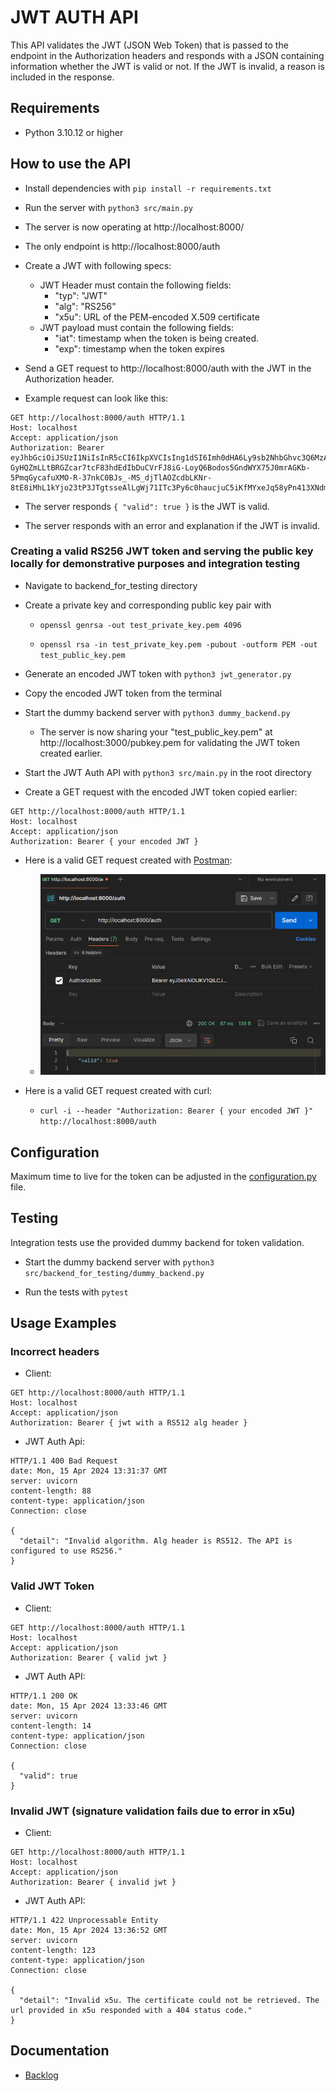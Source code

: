 # JWT AUTH API

This API validates the JWT (JSON Web Token) that is passed to the endpoint in the Authorization headers and responds with a JSON containing information whether the JWT is valid or not. If the JWT is invalid, a reason is included in the response.

## Requirements
- Python 3.10.12 or higher

## How to use the API
- Install dependencies with ```pip install -r requirements.txt```

- Run the server with ```python3 src/main.py```

- The server is now operating at http://localhost:8000/

- The only endpoint is http://localhost:8000/auth

- Create a JWT with following specs:
    - JWT Header must contain the following fields:
        - "typ": "JWT"
        - "alg": "RS256" 
        - "x5u":  URL of the PEM-encoded X.509 certificate
    - JWT payload must contain the following fields:
        - "iat": timestamp when the token is being created.
        - "exp": timestamp when the token expires

- Send a GET request to http://localhost:8000/auth with the JWT in the Authorization header.

- Example request can look like this:
```
GET http://localhost:8000/auth HTTP/1.1
Host: localhost
Accept: application/json
Authorization: Bearer eyJhbGciOiJSUzI1NiIsInR5cCI6IkpXVCIsIng1dSI6Imh0dHA6Ly9sb2NhbGhvc3Q6MzAwMC9wdWJrZXkucGVtIn0.eyJpYXQiOjE1MTYyMzkwMjIsImV4cCI6MTUxNjI0MzAyMn0.hpBj2icrcN2onx5vifXluSAOavEn3UhtO7zUTRIpZZU1_JxNFp7VpH6RuTXqMPN_vjc7O9d5Lvlh_uNp2lRRJfbuprSF35VTe6ivbDLK9xCboJ1VTsJ1mPHFwHIbSGDHis_ytCi5s_Lgs7o4wBnQq4UO5DejL-GyHQZmLLtBRGZcar7tcF83hdEdIbDuCVrFJ8iG-LoyQ6Bodos5GndWYX75J0mrAGKb-5PmqGycafuXMO-R-37nkC0BJs_-MS_djTlAOZcdbLKNr-8tE8iMhL1kYjo23tP3JTgtsseAlLgWj71ITc3Py6c0haucjuC5iKfMYxeJq58yPn413XNdmw
```

- The server responds ``` { "valid": true } ``` is the JWT is valid.

- The server responds with an error and explanation if the JWT is invalid.

### Creating a valid RS256 JWT token and serving the public key locally for demonstrative purposes and integration testing

- Navigate to backend_for_testing directory

- Create a private key and corresponding public key pair with

    - ```openssl genrsa -out test_private_key.pem 4096```

    - ```openssl rsa -in test_private_key.pem -pubout -outform PEM -out test_public_key.pem```

- Generate an encoded JWT token with ```python3 jwt_generator.py```

- Copy the encoded JWT token from the terminal

- Start the dummy backend server with ```python3 dummy_backend.py```

    - The server is now sharing your "test_public_key.pem" at http://localhost:3000/pubkey.pem for validating the JWT token created earlier.

- Start the JWT Auth API with ``` python3 src/main.py ``` in the root directory

- Create a GET request with the encoded JWT token copied earlier:
```
GET http://localhost:8000/auth HTTP/1.1
Host: localhost
Accept: application/json
Authorization: Bearer { your encoded JWT }
```
- Here is a valid GET request created with [Postman](https://www.postman.com/):

    - ![Postman GET Request example](https://github.com/evahteri/jwt_auth_api/blob/main/documentation/example_request_postman.png)

- Here is a valid GET request created with curl:
    - ```curl -i --header "Authorization: Bearer { your encoded JWT }" http://localhost:8000/auth```

## Configuration
Maximum time to live for the token can be adjusted in the [configuration.py](src/configuration.py) file.

## Testing
Integration tests use the provided dummy backend for token validation.

- Start the dummy backend server with ```python3 src/backend_for_testing/dummy_backend.py```

- Run the tests with ```pytest```

## Usage Examples

### Incorrect headers

- Client:

```
GET http://localhost:8000/auth HTTP/1.1
Host: localhost
Accept: application/json
Authorization: Bearer { jwt with a RS512 alg header }
```

- JWT Auth Api:
```
HTTP/1.1 400 Bad Request
date: Mon, 15 Apr 2024 13:31:37 GMT
server: uvicorn
content-length: 88
content-type: application/json
Connection: close

{
  "detail": "Invalid algorithm. Alg header is RS512. The API is configured to use RS256."
}
```
### Valid JWT Token

- Client:
```
GET http://localhost:8000/auth HTTP/1.1
Host: localhost
Accept: application/json
Authorization: Bearer { valid jwt }
```
- JWT Auth API:
```
HTTP/1.1 200 OK
date: Mon, 15 Apr 2024 13:33:46 GMT
server: uvicorn
content-length: 14
content-type: application/json
Connection: close

{
  "valid": true
}
```
### Invalid JWT (signature validation fails due to error in x5u)

- Client:

```
GET http://localhost:8000/auth HTTP/1.1
Host: localhost
Accept: application/json
Authorization: Bearer { invalid jwt }
```


- JWT Auth API:
```
HTTP/1.1 422 Unprocessable Entity
date: Mon, 15 Apr 2024 13:36:52 GMT
server: uvicorn
content-length: 123
content-type: application/json
Connection: close

{
  "detail": "Invalid x5u. The certificate could not be retrieved. The url provided in x5u responded with a 404 status code."
}
```


## Documentation
- [Backlog](documentation/backlog.md)